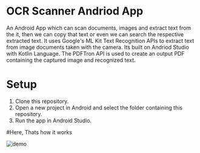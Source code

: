# OCR Scanner Andriod App
An Android App which can scan documents, images and extract text from the it, then we can copy that text or even we can search the respective extracted text. It uses Google's ML Kit Text Recognition APIs to extract text from image documents taken with the camera. Its built on Andriod Studio with Kotlin Language. The PDFTron API is used to create an output PDF containing the captured image and recognized text.

# Setup
1. Clone this repository.
2. Open a new project in Android and select the folder containing this repository.
3. Run the app in Android Studio.

#Here, Thats how it works


![demo](https://user-images.githubusercontent.com/63675385/181689225-28173bb4-97d1-4d21-9dc7-16ab383d3fa6.gif)
